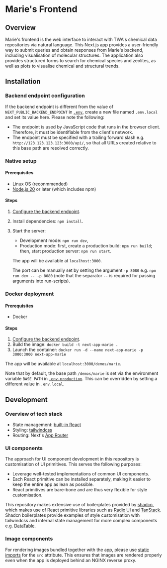 # Marie's Frontend

## Overview

Marie's frontend is the web interface to interact with TWA's chemical data repositories via natural language. This Next.js app provides a  user-friendly way to submit queries and obtain responses from Marie's backend, including visualisation of molecular structures. The application also provides structured forms to search for chemical species and zeolites, as well as plots to visualise chemical and structural trends.


## Installation

### Backend endpoint configuration

If the backend endpoint is different from the value of `NEXT_PUBLIC_BACKEND_ENDPOINT` in [`.env`](.env), create a new file named `.env.local` and set its value here. Please note the following:
- The endpoint is used by JavaScript code that runs in the browser client. Therefore, it must be identifiable from the client's network.
- The endpoint must be specified with a trailing forward slash e.g. `http://123.123.123.123:3000/api/`, so that all URLs created relative to this base path are resolved correctly.

### Native setup

#### Prerequisites

- Linux OS (reconmmended)
- [Node.js 20](https://nodejs.org/en/download/package-manager) or later (which includes npm)

#### Steps

1. [Configure the backend endpoint](#backend-endpoint-configuration).
2. Install dependencies: `npm install`.
3. Start the server:
   
   - Development mode: `npm run dev`,
   - Production mode: first, create a production build: `npm run build`; then, start production server: `npm run start`.

   The app will be available at `localhost:3000`. 
   
   The port can be manually set by setting the argument `-p 8080` e.g. `npm run dev -- -p 8080` (note that the separator `--` is required for passing arguments into run-scripts).

### Docker deployment

#### Prerequisites

- Docker

#### Steps

1. [Configure the backend endpoint](#backend-endpoint-configuration).
2. Build the image: `docker build -t next-app-marie .`
3. Launch the container: `docker run -d --name next-app-marie -p 3000:3000 next-app-marie`

The app will be available at `localhost:3000/demos/marie`. 

Note that by default, the base path `/demos/marie` is set via the environment variable `BASE_PATH` in [`.env.production`](./.env.production). This can be overridden by setting a different value in `.env.local`.


## Development

### Overview of tech stack

- State management: [built-in React](https://react.dev/learn/managing-state)
- Styling: [tailwindcss](https://tailwindcss.com/)
- Routing: Next's [App Router](https://nextjs.org/docs/app)

### UI components

The approach for UI component development in this repository is customisation of UI primitives. This serves the following purposes:
- Leverage well-tested implementations of common UI components.
- Each React primitive can be installed separately, making it easier to keep the entire app as lean as possible.
- React primitives are bare-bone and are thus very flexible for style customisation.

This repository makes extensive use of boilerplates provided by [shadcn](https://ui.shadcn.com/docs), which makes use of React primitive libraries such as [Radix UI](https://www.radix-ui.com/primitives) and [TanStack](https://tanstack.com/). Shadcn boilerplates provide examples of style customisation with tailwindcss and internal state management for more complex components e.g. [DataTable](https://ui.shadcn.com/docs/components/data-table).

### Image components

For rendering images bundled together with the app, please use [static imports](https://nextjs.org/docs/app/building-your-application/optimizing/images#local-images) for the `src` attribute. This ensures that images are rendered properly even when the app is deployed behind an NGINX reverse proxy.